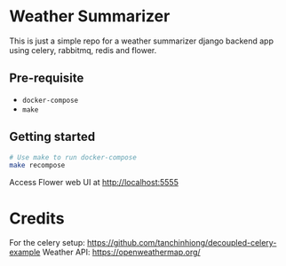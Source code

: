 # Weather Summarizer

This is just a simple repo for a weather summarizer django backend app using celery, rabbitmq, redis and flower.

## Pre-requisite

- `docker-compose`
- `make`

## Getting started

```bash
# Use make to run docker-compose
make recompose
```

Access Flower web UI at <http://localhost:5555>

# Credits
For the celery setup: https://github.com/tanchinhiong/decoupled-celery-example
Weather API: https://openweathermap.org/
